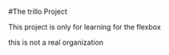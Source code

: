 #The trillo Project

This project is only for learning for the flexbox

this is not a real organization

